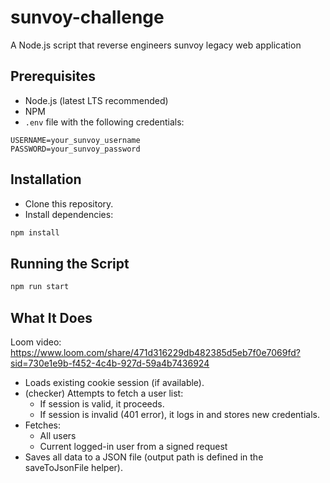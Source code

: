 # sunvoy-challenge
A Node.js script that reverse engineers sunvoy legacy web application

## Prerequisites

- Node.js (latest LTS recommended)
- NPM
- `.env` file with the following credentials:

```env
USERNAME=your_sunvoy_username
PASSWORD=your_sunvoy_password
```

## Installation

- Clone this repository.
- Install dependencies:

```bash
npm install
```

## Running the Script

```bash
npm run start
```

## What It Does
Loom video: https://www.loom.com/share/471d316229db482385d5eb7f0e7069fd?sid=730e1e9b-f452-4c4b-927d-59a4b7436924
- Loads existing cookie session (if available).
- (checker) Attempts to fetch a user list:
  - If session is valid, it proceeds.
  - If session is invalid (401 error), it logs in and stores new credentials.
- Fetches:
  - All users
  - Current logged-in user from a signed request
- Saves all data to a JSON file (output path is defined in the saveToJsonFile helper).
